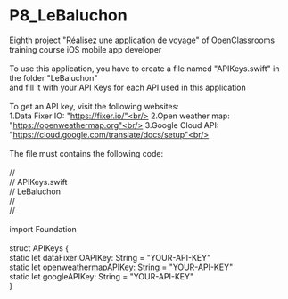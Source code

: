 # P8_LeBaluchon<br/>
Eighth project "Réalisez une application de voyage" of OpenClassrooms training course iOS mobile app developer<br/>
<br/>
To use this application, you have to create a file named "APIKeys.swift" in the folder "LeBaluchon"<br/>
and fill it with your API Keys for each API used in this application<br/>
<br/>
To get an API key, visit the following websites:<br/>
1.Data Fixer IO: "https://fixer.io/"<br/>
2.Open weather map: "https://openweathermap.org"<br/>
3.Google Cloud API: "https://cloud.google.com/translate/docs/setup"<br/>
<br/>
<br/>
The file must contains the following code:<br/>
<br/>
//<br/>
//  APIKeys.swift<br/>
//  LeBaluchon<br/>
//<br/>
//<br/>
<br/>
import Foundation<br/>
<br/>
struct APIKeys {<br/>
    static let dataFixerIOAPIKey: String = "YOUR-API-KEY"<br/>
    static let openweathermapAPIKey: String = "YOUR-API-KEY"<br/>
    static let googleAPIKey: String = "YOUR-API-KEY"<br/>
}<br/>
